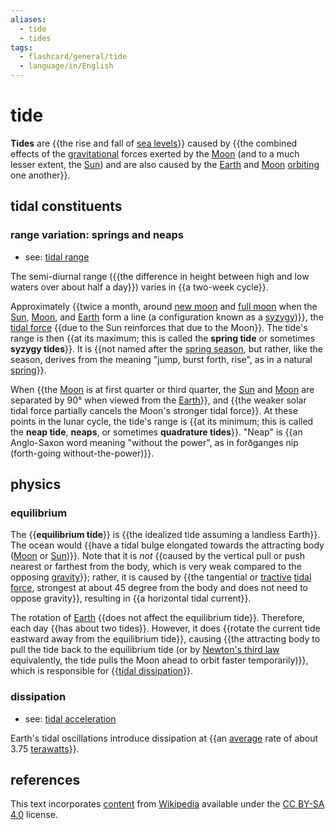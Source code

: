 ```yaml
---
aliases:
  - tide
  - tides
tags:
  - flashcard/general/tide
  - language/in/English
---
```


# tide

__Tides__ are {{the rise and fall of [sea levels](sea%20level.md)}} caused by {{the combined effects of the [gravitational](gravity.md) forces exerted by the [Moon](Moon.md) (and to a much lesser extent, the [Sun](Sun.md)) and are also caused by the [Earth](Earth.md) and [Moon](Moon.md) [orbiting](orbit.md) one another}}. <!--SR:!2024-08-11,15,290!2024-08-29,26,270-->

## tidal constituents

### range variation: springs and neaps

- see: [tidal range](tidal%20range.md)

The semi-diurnal range ({{the difference in height between high and low waters over about half a day}}) varies in {{a two-week cycle}}. <!--SR:!2024-08-10,14,290!2024-08-13,17,290-->

Approximately {{twice a month, around [new moon](new%20moon.md) and [full moon](full%20moon.md) when the [Sun](Sun.md), [Moon](Moon.md), and [Earth](Earth.md) form a line (a configuration known as a [syzygy](syzygy%20(astronomy.md).md))}}, the [tidal force](tidal%20force.md) {{due to the Sun reinforces that due to the Moon}}. The tide's range is then {{at its maximum; this is called the __spring tide__ or sometimes __syzygy tides__}}. It is {{not named after the [spring season](spring%20(season).md), but rather, like the season, derives from the meaning "jump, burst forth, rise", as in a natural [spring](spring%20(hydrology).md)}}. <!--SR:!2024-08-13,17,290!2024-08-10,14,290!2024-09-06,31,270!2024-08-10,14,290-->

When {{the [Moon](Moon.md) is at first quarter or third quarter, the [Sun](Sun.md) and [Moon](Moon.md) are separated by 90° when viewed from the [Earth](Earth.md)}}, and {{the weaker solar tidal force partially cancels the Moon's stronger tidal force}}. At these points in the lunar cycle, the tide's range is {{at its minimum; this is called the __neap tide__, __neaps__, or sometimes __quadrature tides__}}. "Neap" is {{an Anglo-Saxon word meaning "without the power", as in forðganges nip (forth-going without-the-power)}}. <!--SR:!2024-08-10,14,290!2024-08-09,13,290!2024-08-09,13,270!2024-09-01,26,270-->

## physics

### equilibrium

The {{__equilibrium tide__}} is {{the idealized tide assuming a landless Earth}}. The ocean would {{have a tidal bulge elongated towards the attracting body ([Moon](Moon.md) or [Sun](Sun.md))}}. Note that it is _not_ {{caused by the vertical pull or push nearest or farthest from the body, which is very weak compared to the opposing [gravity](gravity.md)}}; rather, it is caused by {{the tangential or [tractive](traction%20(mechanics).md) [tidal force](tidal%20force.md), strongest at about 45 degree from the body and does not need to oppose gravity}}, resulting in {{a horizontal tidal current}}. <!--SR:!2024-08-13,17,290!2024-08-09,13,290!2024-08-11,15,290!2024-08-09,13,290!2024-08-10,14,290!2024-08-12,16,290-->

The rotation of [Earth](Earth.md) {{does not affect the equilibrium tide}}. Therefore, each day {{has about two tides}}. However, it does {{rotate the current tide eastward away from the equilibrium tide}}, causing {{the attracting body to pull the tide back to the equilibrium tide (or by [Newton's third law](Newton's%20laws%20of%20motion.md#third%20law) equivalently, the tide pulls the Moon ahead to orbit faster temporarily)}}, which is responsible for {{[tidal dissipation](#dissipation)}}. <!--SR:!2024-08-12,16,290!2024-08-12,16,290!2024-09-07,33,290!2024-08-11,15,290!2024-09-26,49,290-->

### dissipation

- see: [tidal acceleration](tidal%20acceleration.md)

Earth's tidal oscillations introduce dissipation at {{an [average](average.md) rate of about 3.75 [terawatts](watt.md#terawatt)}}. <!--SR:!2024-08-14,11,230-->

## references

This text incorporates [content](https://en.wikipedia.org/wiki/tide) from [Wikipedia](Wikipedia.md) available under the [CC BY-SA 4.0](https://creativecommons.org/licenses/by-sa/4.0/) license.
